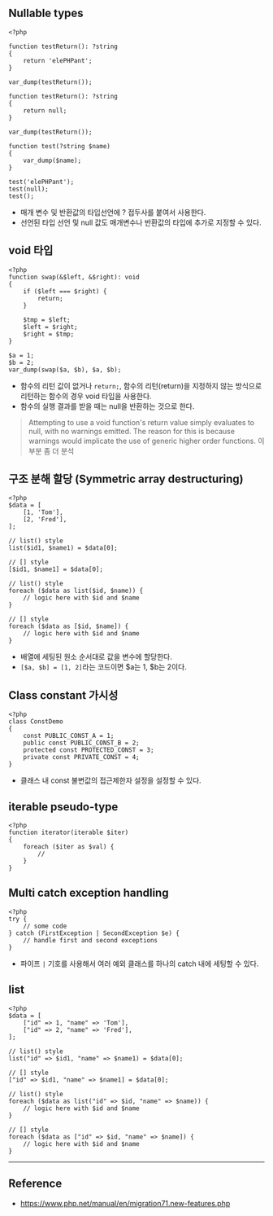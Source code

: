 ## Nullable types
```
<?php

function testReturn(): ?string
{
    return 'elePHPant';
}

var_dump(testReturn());

function testReturn(): ?string
{
    return null;
}

var_dump(testReturn());

function test(?string $name)
{
    var_dump($name);
}

test('elePHPant');
test(null);
test();
```
- 매개 변수 및 반환값의 타입선언에 ? 접두사를 붙여서 사용한다.
- 선언된 타입 선언 및 null 값도 매개변수나 반환값의 타입에 추가로 지정할 수 있다.

## void 타입
```
<?php
function swap(&$left, &$right): void
{
    if ($left === $right) {
        return;
    }

    $tmp = $left;
    $left = $right;
    $right = $tmp;
}

$a = 1;
$b = 2;
var_dump(swap($a, $b), $a, $b);
```
- 함수의 리턴 값이 없거나 `return;`, 함수의 리턴(return)을 지정하지 않는 방식으로 리턴하는 함수의 경우 void 타입을 사용한다.
- 함수의 실행 결과를 받을 때는 null을 반환하는 것으로 한다.
> Attempting to use a void function's return value simply evaluates to null, with no warnings emitted. The reason for this is because warnings would implicate the use of generic higher order functions. 이 부분 좀 더 분석

## 구조 분해 할당 (Symmetric array destructuring)
```
<?php
$data = [
    [1, 'Tom'],
    [2, 'Fred'],
];

// list() style
list($id1, $name1) = $data[0];

// [] style
[$id1, $name1] = $data[0];

// list() style
foreach ($data as list($id, $name)) {
    // logic here with $id and $name
}

// [] style
foreach ($data as [$id, $name]) {
    // logic here with $id and $name
}
```
- 배열에 세팅된 원소 순서대로 값을 변수에 할당한다.
- `[$a, $b] = [1, 2]`라는 코드이면 $a는 1, $b는 2이다.

## Class constant 가시성
```
<?php
class ConstDemo
{
    const PUBLIC_CONST_A = 1;
    public const PUBLIC_CONST_B = 2;
    protected const PROTECTED_CONST = 3;
    private const PRIVATE_CONST = 4;
}
```
- 클래스 내 const 불변값의 접근제한자 설정을 설정할 수 있다.

## iterable pseudo-type
```
<?php
function iterator(iterable $iter)
{
    foreach ($iter as $val) {
        //
    }
}
```

## Multi catch exception handling
```
<?php
try {
    // some code
} catch (FirstException | SecondException $e) {
    // handle first and second exceptions
}
```
- 파이프 `|` 기호를 사용해서 여러 예외 클래스를 하나의 catch 내에 세팅할 수 있다.


## list
```
<?php
$data = [
    ["id" => 1, "name" => 'Tom'],
    ["id" => 2, "name" => 'Fred'],
];

// list() style
list("id" => $id1, "name" => $name1) = $data[0];

// [] style
["id" => $id1, "name" => $name1] = $data[0];

// list() style
foreach ($data as list("id" => $id, "name" => $name)) {
    // logic here with $id and $name
}

// [] style
foreach ($data as ["id" => $id, "name" => $name]) {
    // logic here with $id and $name
}
```


---

## Reference
- https://www.php.net/manual/en/migration71.new-features.php
